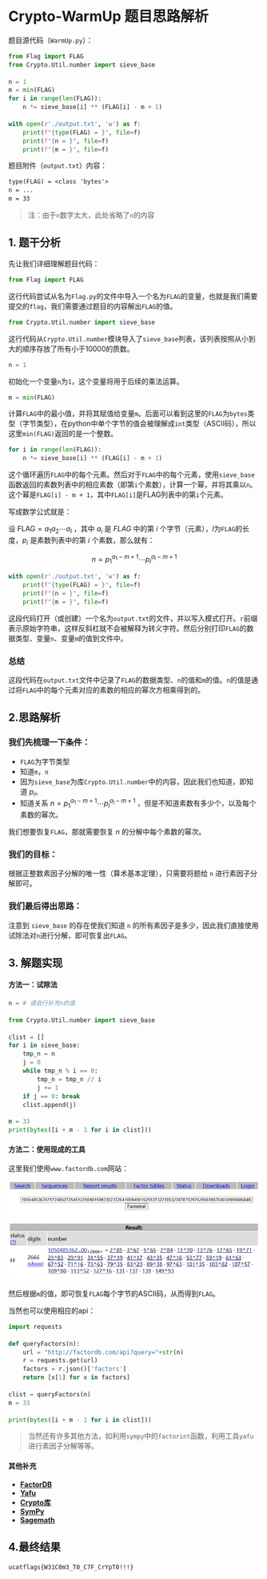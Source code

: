 # Crypto-WarmUp 题目思路解析

题目源代码（`WarmUp.py`）：

```python
from Flag import FLAG
from Crypto.Util.number import sieve_base

n = 1
m = min(FLAG)
for i in range(len(FLAG)):
    n *= sieve_base[i] ** (FLAG[i] - m + 1)

with open(r'./output.txt', 'w') as f: 
    print(f"{type(FLAG) = }", file=f)
    print(f"{n = }", file=f)
    print(f"{m = }", file=f)
```

题目附件（`output.txt`）内容：

```txt
type(FLAG) = <class 'bytes'>
n = ...
m = 33
```

> 注：由于`n`数字太大，此处省略了`n`的内容

## 1. 题干分析

先让我们详细理解题目代码：

```python
from Flag import FLAG
```

这行代码尝试从名为`Flag.py`的文件中导入一个名为`FLAG`的变量，也就是我们需要提交的`flag`，我们需要通过题目的内容解出`FLAG`的值。

```python
from Crypto.Util.number import sieve_base
```

这行代码从`Crypto.Util.number`模块导入了`sieve_base`列表，该列表按照从小到大的顺序存放了所有小于10000的质数。

```python
n = 1
```

初始化一个变量`n`为`1`，这个变量将用于后续的乘法运算。

```python
m = min(FLAG)
```

计算`FLAG`中的最小值，并将其赋值给变量`m`。后面可以看到这里的`FLAG`为`bytes`类型（字节类型），在python中单个字节的值会被理解成`int`类型（ASCII码），所以这里`min(FLAG)`返回的是一个整数。

```python
for i in range(len(FLAG)): 
    n *= sieve_base[i] ** (FLAG[i] - m + 1)
```    
这个循环遍历`FLAG`中的每个元素。然后对于`FLAG`中的每个元素，使用`sieve_base`函数返回的素数列表中的相应素数（即第`i`个素数），计算一个幂，并将其乘以`n`。这个幂是`FLAG[i] - m + 1`，其中`FLAG[i]`是FLAG列表中的第`i`个元素。

写成数学公式就是：

设 $\text{FLAG} = a_1a_2\cdots a_l$ ，其中 $a_i$ 是 $FLAG$ 中的第 $i$ 个字节（元素），$l$为`FLAG`的长度，$p_i$ 是素数列表中的第 $i$ 个素数，那么就有：

$$
n = p_1^{a_1 - m + 1}\cdots p_l^{a_l - m + 1}
$$


```python
with open(r'./output.txt', 'w') as f:
    print(f"{type(FLAG) = }", file=f)
    print(f"{n = }", file=f)
    print(f"{m = }", file=f)
```

这段代码打开（或创建）一个名为`output.txt`的文件，并以写入模式打开。`r`前缀表示原始字符串，这样反斜杠就不会被解释为转义字符。然后分别打印`FLAG`的数据类型、变量`n`、变量`m`的值到文件中。

### 总结

这段代码在`output.txt`文件中记录了`FLAG`的数据类型、`n`的值和`m`的值。`n`的值是通过将`FLAG`中的每个元素对应的素数的相应的幂次方相乘得到的。

## 2.思路解析

### 我们先梳理一下条件：

- `FLAG`为字节类型
- 知道`m`，`n`
- 因为`sieve_base`为库`Crypto.Util.number`中的内容，因此我们也知道，即知道 $p_i$。  
- 知道关系 $n = p_1^{a_1 - m + 1}\cdots p_l^{a_l - m + 1}$ ，但是不知道素数有多少个，以及每个素数的幂次。

我们想要恢复`FLAG`，那就需要恢复 $n$ 的分解中每个素数的幂次。

### 我们的目标：

根据正整数素因子分解的唯一性（算术基本定理），只需要将题给 `n` 进行素因子分解即可。

### 我们最后得出思路：

注意到 `sieve_base` 的存在使我们知道 `n` 的所有素因子是多少，因此我们直接使用试除法对`n`进行分解，即可恢复出`FLAG`。

## 3. 解题实现

#### 方法一：试除法

```python
n = # 请自行补充n的值

from Crypto.Util.number import sieve_base

clist = []
for i in sieve_base:
    tmp_n = n
    j = 0
    while tmp_n % i == 0:
        tmp_n = tmp_n // i
        j += 1
    if j == 0: break
    clist.append(j)

m = 33
print(bytes([i + m - 1 for i in clist]))
```

#### 方法二：使用现成的工具

这里我们使用`www.factordb.com`网站：

![1731308704965](image/wp0/1731308704965.png)

然后根据`m`的值，即可恢复`FLAG`每个字节的ASCII码，从而得到`FLAG`。

当然也可以使用相应的api：

```python
import requests

def queryFactors(n):
    url = "http://factordb.com/api?query="+str(n)
    r = requests.get(url)
    factors = r.json()['factors']
    return [x[1] for x in factors]

clist = queryFactors(n)
m = 33

print(bytes([i + m - 1 for i in clist]))
```

> 当然还有许多其他方法，如利用`sympy`中的`factorint`函数，利用工具`yafu`进行素因子分解等等。

#### 其他补充

- [**FactorDB**](http://factordb.com/)
- [**Yafu**](https://blog.csdn.net/BLACK_life_book/article/details/130935606)
- [**Crypto库**](https://www.cnblogs.com/coming1890/p/13506932.html)
- [**SymPy**](https://www.cnblogs.com/YuanZiming/p/13070883.html)
- [**Sagemath**](https://hasegawaazusa.github.io/sagemath-get-started.html)

## 4.最终结果

```txt
ucatflags{W31C0m3_T0_C7F_CrYpT0!!!}
```